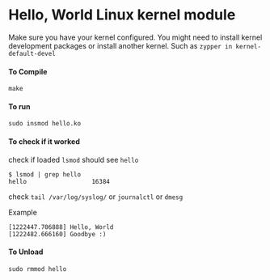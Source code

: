# Hello, World Linux kernel module

Make sure you have your kernel configured. You might need to install kernel development packages or install another kernel.
Such as `zypper in kernel-default-devel`

#### To Compile
`make`

#### To run
`sudo insmod hello.ko`

#### To check if it worked

check if loaded `lsmod`
should see `hello`
```
$ lsmod | grep hello
hello                  16384  
```

check `tail /var/log/syslog/` or `journalctl` or `dmesg`

Example
```
[1222447.706888] Hello, World
[1222482.666160] Goodbye :)
```

#### To Unload
`sudo rmmod hello`
